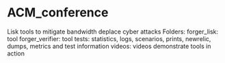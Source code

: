 # ACM_conference
Lisk tools to mitigate bandwidth deplace cyber attacks
Folders:
forger_lisk: tool
forger_verifier: tool
tests: statistics, logs, scenarios, prints, newrelic, dumps, metrics and test information
videos: videos demonstrate tools in action
